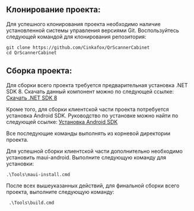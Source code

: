 ﻿## Клонирование проекта: 
Для успешного клонирования проекта необходимо наличие установленной системы управления версиями Git. Воспользуйтесь следующей командой для клонирования репозитория:
```shell
git clone https://github.com/Cinkafox/QrScannerCabinet
cd QrScannerCabinet
```
## Сборка проекта:
Для сборки всего проекта требуется предварительная установка .NET SDK 8. Скачать данный компонент можно по следующей ссылке:
[Скачать .NET SDK 8](https://dotnet.microsoft.com/en-us/download/dotnet/thank-you/sdk-8.0.302-windows-x64-installer)   

Кроме того, для сборки клиентской части проекта потребуется установка Android SDK. Руководство по установке можно найти по следующей ссылке:
[Установка Android SDK](https://learn.microsoft.com/ru-ru/previous-versions/xamarin/android/get-started/installation/android-sdk?tabs=windows)

Все последующие команды выполнять из корневой директории проекта.

Для успешной сборки клиентской части дополнительно необходимо установить maui-android. Выполните следующую команду для установки:
```shell
.\Tools\maui-install.cmd
```

После всех вышеуказанных действий, для финальной сборки всего проекта, выполните следующую команду:
```shell
 .\Tools\build.cmd
```
